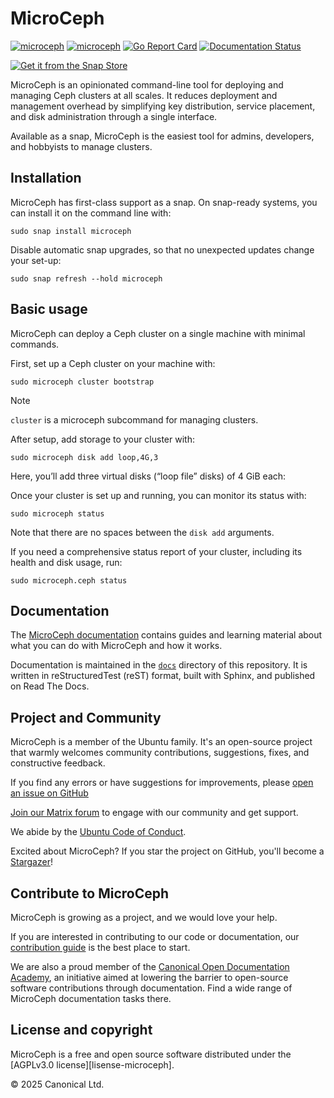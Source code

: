 # MicroCeph

[![microceph](https://snapcraft.io/microceph/badge.svg)](https://snapcraft.io/microceph)
[![microceph](https://snapcraft.io/microceph/trending.svg?name=0)](https://snapcraft.io/microceph)
[![Go Report Card](https://goreportcard.com/badge/github.com/canonical/microceph/microceph)](https://goreportcard.com/report/github.com/canonical/microceph/microceph)
[![Documentation Status](https://readthedocs.com/projects/canonical-microceph/badge/?version=latest)](https://canonical-microceph.readthedocs-hosted.com/en/latest/?badge=latest)

[![Get it from the Snap Store][snap-button]][snap-microceph]


MicroCeph is an opinionated command-line tool for deploying and managing Ceph clusters at all scales.
It reduces deployment and management overhead by simplifying key distribution, service placement,
and disk administration through a single interface.

Available as a snap, MicroCeph is the easiest tool for admins, developers, and hobbyists to manage clusters.

## Installation

MicroCeph has first-class support as a snap. On snap-ready systems, you can install it on the command line with:

```
sudo snap install microceph
```

Disable automatic snap upgrades, so that no unexpected updates change your set-up:

```
sudo snap refresh --hold microceph
```

## Basic usage

MicroCeph can deploy a Ceph cluster on a single machine with minimal commands.

First, set up a Ceph cluster on your machine with:

```
sudo microceph cluster bootstrap
```

> [!NOTE]  
> `cluster` is a microceph subcommand for managing clusters.

After setup, add storage to your cluster with:

```
sudo microceph disk add loop,4G,3
```

Here, you’ll add three virtual disks (“loop file” disks) of 4 GiB each: 

Once your cluster is set up and running, you can monitor its status with:

```
sudo microceph status
```

Note that there are no spaces between the `disk add` arguments.

If you need a comprehensive status report of your cluster, including its health and disk usage, run:

```
sudo microceph.ceph status
```

## Documentation

The [MicroCeph documentation][rtd-microceph] contains guides and learning material about
what you can do with MicroCeph and how it works.

Documentation is maintained in the [`docs`][docs-dir-microceph] directory of this repository.
It is written in reStructuredTest (reST) format, built with Sphinx, and published on Read The Docs. 

## Project and Community

MicroCeph is a member of the Ubuntu family. It's an open-source project that warmly welcomes community contributions,
suggestions, fixes, and constructive feedback.

If you find any errors or have suggestions for improvements, please [open an issue on GitHub][bug-microceph]

[Join our Matrix forum][matrix-microceph] to engage with our community and get support.

We abide by the [Ubuntu Code of Conduct][ubuntu-coc].

Excited about MicroCeph? If you star the project on GitHub, you'll become a [Stargazer][stargazers-microceph]!

## Contribute to MicroCeph

MicroCeph is growing as a project, and we would love your help.

If you are interested in contributing to our code or documentation, our [contribution guide][contrib-microceph]
is the best place to start.

We are also a proud member of the [Canonical Open Documentation Academy][coda], an initiative aimed at lowering the
barrier to open-source software contributions through documentation. Find a wide range of MicroCeph documentation tasks there.

## License and copyright

MicroCeph is a free and open source software distributed under the [AGPLv3.0 license][lisense-microceph].

© 2025 Canonical Ltd.

<!-- LINKS -->

[snap-button]: https://snapcraft.io/static/images/badges/en/snap-store-black.svg
[snap-microceph]: https://snapcraft.io/microceph
[rtd-microceph]: https://canonical-microceph.readthedocs-hosted.com/en/latest/
[docs-dir-microceph]: https://github.com/canonical/microceph/tree/main/docs
[contrib-microceph]: ./CONTRIBUTING.md
[license-microceph]: ./COPYING
[ubuntu-coc]: https://ubuntu.com/community/ethos/code-of-conduct
[bug-microceph]: https://github.com/canonical/microceph/issues/new
[stargazers-microceph]: https://github.com/canonical/microceph/stargazers
[matrix-microceph]: https://matrix.to/#/#ubuntu-ceph:matrix.org
[coda]: https://canonical-open-documentation-academy.readthedocs.io/en/latest/